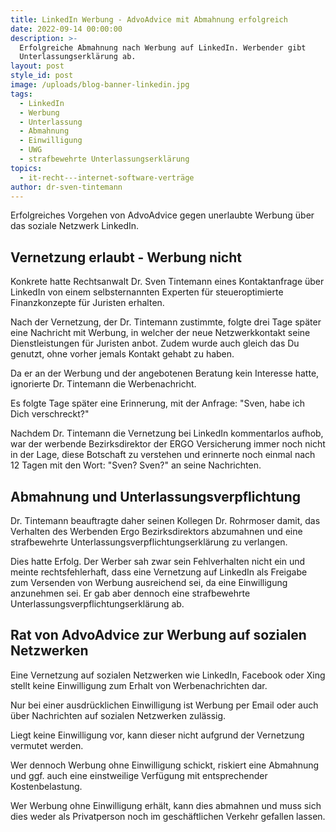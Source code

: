 ```yaml
---
title: LinkedIn Werbung - AdvoAdvice mit Abmahnung erfolgreich
date: 2022-09-14 00:00:00
description: >-
  Erfolgreiche Abmahnung nach Werbung auf LinkedIn. Werbender gibt
  Unterlassungserklärung ab.
layout: post
style_id: post
image: /uploads/blog-banner-linkedin.jpg
tags:
  - LinkedIn
  - Werbung
  - Unterlassung
  - Abmahnung
  - Einwilligung
  - UWG
  - strafbewehrte Unterlassungserklärung
topics:
  - it-recht---internet-software-verträge
author: dr-sven-tintemann
---
```

Erfolgreiches Vorgehen von AdvoAdvice gegen unerlaubte Werbung über das soziale Netzwerk LinkedIn.&nbsp;

## Vernetzung erlaubt - Werbung nicht

Konkrete hatte Rechtsanwalt Dr. Sven Tintemann eines Kontaktanfrage über LinkedIn von einem selbsternannten Experten für steueroptimierte Finanzkonzepte für Juristen erhalten.&nbsp;

Nach der Vernetzung, der Dr. Tintemann zustimmte, folgte drei Tage später eine Nachricht mit Werbung, in welcher der neue Netzwerkkontakt seine Dienstleistungen für Juristen anbot. Zudem wurde auch gleich das Du genutzt, ohne vorher jemals Kontakt gehabt zu haben.&nbsp;

Da er an der Werbung und der angebotenen Beratung kein Interesse hatte, ignorierte Dr. Tintemann die Werbenachricht.&nbsp;

Es folgte Tage später eine Erinnerung, mit der Anfrage: "Sven, habe ich Dich verschreckt?"

Nachdem Dr. Tintemann die Vernetzung bei LinkedIn kommentarlos aufhob, war der werbende Bezirksdirektor der ERGO Versicherung immer noch nicht in der Lage, diese Botschaft zu verstehen und erinnerte noch einmal nach 12 Tagen mit den Wort: "Sven? Sven?" an seine Nachrichten.&nbsp;

## Abmahnung und Unterlassungsverpflichtung

Dr. Tintemann beauftragte daher seinen Kollegen Dr. Rohrmoser damit, das Verhalten des Werbenden Ergo Bezirksdirektors abzumahnen und eine strafbewehrte Unterlassungsverpflichtungserklärung zu verlangen.&nbsp;

Dies hatte Erfolg. Der Werber sah zwar sein Fehlverhalten nicht ein und meinte rechtsfehlerhaft, dass eine Vernetzung auf LinkedIn als Freigabe zum Versenden von Werbung ausreichend sei, da eine Einwilligung anzunehmen sei. Er gab aber dennoch eine strafbewehrte Unterlassungsverpflichtungserklärung ab.&nbsp;

## Rat von AdvoAdvice zur Werbung auf sozialen Netzwerken

Eine Vernetzung auf sozialen Netzwerken wie LinkedIn, Facebook oder Xing stellt keine Einwilligung zum Erhalt von Werbenachrichten dar.&nbsp;

Nur bei einer ausdrücklichen Einwilligung ist Werbung per Email oder auch über Nachrichten auf sozialen Netzwerken zulässig.&nbsp;

Liegt keine Einwilligung vor, kann dieser nicht aufgrund der Vernetzung vermutet werden.

Wer dennoch Werbung ohne Einwilligung schickt, riskiert eine Abmahnung und ggf. auch eine einstweilige Verfügung mit entsprechender Kostenbelastung.&nbsp;

Wer Werbung ohne Einwilligung erhält, kann dies abmahnen und muss sich dies weder als Privatperson noch im geschäftlichen Verkehr gefallen lassen.